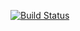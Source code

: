 [![Build Status](https://travis-ci.org/Winston0323/CSE110Debug.svg?branch=master)](https://travis-ci.org/Winston0323/CSE110Debug)